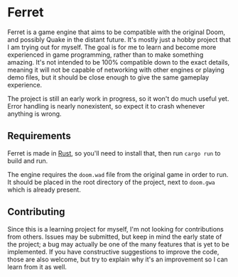# Ferret

Ferret is a game engine that aims to be compatible with the original Doom, and possibly Quake in the distant future. It's mostly just a hobby project that I am trying out for myself. The goal is for me to learn and become more experienced in game programming, rather than to make something amazing. It's not intended to be 100% compatible down to the exact details, meaning it will not be capable of networking with other engines or playing demo files, but it should be close enough to give the same gameplay experience.

The project is still an early work in progress, so it won't do much useful yet. Error handling is nearly nonexistent, so expect it to crash whenever anything is wrong.

## Requirements

Ferret is made in [Rust](https://www.rust-lang.org/), so you'll need to install that, then run `cargo run` to build and run.

The engine requires the `doom.wad` file from the original game in order to run. It should be placed in the root directory of the project, next to `doom.gwa` which is already present.

## Contributing

Since this is a learning project for myself, I'm not looking for contributions from others. Issues may be submitted, but keep in mind the early state of the project; a bug may actually be one of the many features that is yet to be implemented. If you have constructive suggestions to improve the code, those are also welcome, but try to explain why it's an improvement so I can learn from it as well.
